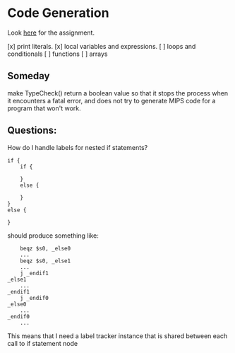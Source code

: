 # Code Generation
Look [here](https://www.cs.southern.edu/halterman/Courses/Winter2025/415/Assignments/codegen.html) for the assignment.

[x] print literals.
[x] local variables and expressions.
[ ] loops and conditionals
[ ] functions
[ ] arrays

## Someday
make TypeCheck() return a boolean value so that it stops the process when it encounters a fatal error, and does not try to generate MIPS code for a program that won't work.

## Questions:
How do I handle labels for nested if statements?

```
if {
    if {

    }
    else {

    }
}
else {

}
```
should produce something like:
```
    beqz $s0, _else0
    ...
    beqz $s0, _else1
    ...
    j _endif1
_else1
    ...
_endif1
    j _endif0
_else0
    ...
_endif0
    ...
```

This means that I need a label tracker instance that is shared between each call to if statement node